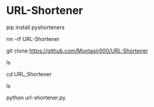 # URL-Shortener
pip install pyshorteners

rm -rf URL-Shortener

git clone https://github.com/Montasir000/URL-Shortener

ls

cd URL_Shortener

ls

python url-shortener.py
